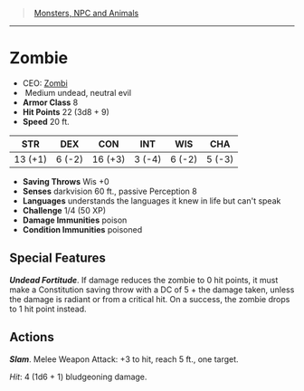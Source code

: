 ﻿---
!MonsterVO
Type: undead
Size: Medium
Alignment: neutral evil
ArmorClass: 8
HitPoints: 22 (3d8 + 9)
Speed: 20 ft.
Strength: 13 (+1)
Dexterity: ' 6 (-2)'
Constitution: 16 (+3)
Intelligence: ' 3 (-4)'
Wisdom: ' 6 (-2)'
Charisma: ' 5 (-3)'
SavingThrows: Wis +0
DamageImmunities: poison
ConditionImmunities: poisoned
Senses: darkvision 60 ft., passive Perception 8
Languages: understands the languages it knew in life but can't speak
Challenge: 1/4 (50 XP)
Id: monsters_vo.md#zombie
ParentLink: monsters_vo.md#monsters-npc-and-animals
Name: Zombie
ParentName: Monsters, NPC and Animals
NameLevel: 1
AltName: '[Zombi](hd_monsters_zombi.md)'
Attributes: {}
---
> [Monsters, NPC and Animals](srd_monsters.md)

---

# Zombie

- CEO: [Zombi](hd_monsters_zombi.md)
-  Medium undead, neutral evil
- **Armor Class** 8
- **Hit Points** 22 (3d8 + 9)
- **Speed** 20 ft.

|STR|DEX|CON|INT|WIS|CHA|
|---|---|---|---|---|---|
|13 (+1)| 6 (-2)|16 (+3)| 3 (-4)| 6 (-2)| 5 (-3)|

- **Saving Throws** Wis +0
- **Senses** darkvision 60 ft., passive Perception 8
- **Languages** understands the languages it knew in life but can't speak
- **Challenge** 1/4 (50 XP)
- **Damage Immunities** poison
- **Condition Immunities** poisoned

## Special Features

**_Undead Fortitude_**. If damage reduces the zombie to 0 hit points, it must make a Constitution saving throw with a DC of 5 + the damage taken, unless the damage is radiant or from a critical hit. On a success, the zombie drops to 1 hit point instead.

## Actions

**_Slam_**. Melee Weapon Attack: +3 to hit, reach 5 ft., one target.

_Hit_: 4 (1d6 + 1) bludgeoning damage.

